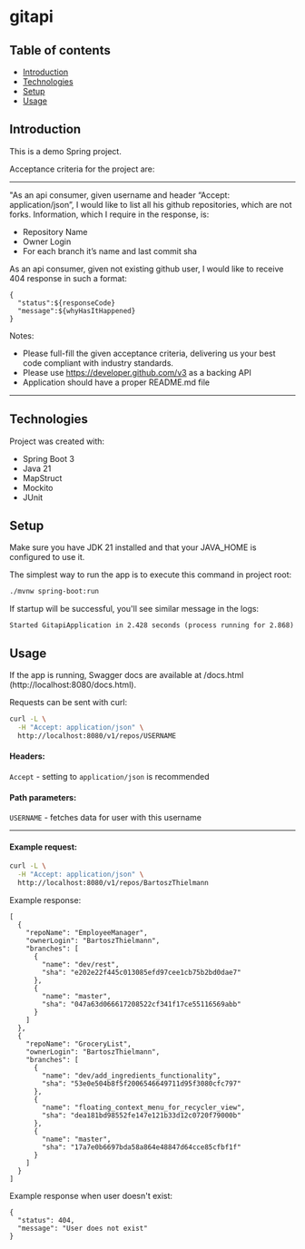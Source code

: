 # gitapi

## Table of contents
* [Introduction](#Introduction)
* [Technologies](#Technologies)
* [Setup](#Setup)
* [Usage](#Usage)

## Introduction
This is a demo Spring project.

Acceptance criteria for the project are:

---

"As an api consumer, given username and header “Accept: application/json”, I would like to list all his github 
repositories, which are not forks. Information, which I require in the response, is:
- Repository Name
- Owner Login
- For each branch it’s name and last commit sha

As an api consumer, given not existing github user, I would like to receive 404 response in such a format:

```
{
  "status":${responseCode}
  "message":${whyHasItHappened}
}
```
Notes:
- Please full-fill the given acceptance criteria, delivering us your best code compliant with industry standards.
- Please use https://developer.github.com/v3 as a backing API
- Application should have a proper README.md file
---

## Technologies
Project was created with:
- Spring Boot 3
- Java 21
- MapStruct
- Mockito
- JUnit

## Setup
Make sure you have JDK 21 installed and that your JAVA_HOME is configured to use it.

The simplest way to run the app is to execute this command in project root:
```bash
./mvnw spring-boot:run
```

If startup will be successful, you'll see similar message in the logs:
```
Started GitapiApplication in 2.428 seconds (process running for 2.868)
```

## Usage
If the app is running, Swagger docs are available at /docs.html (http://localhost:8080/docs.html).

Requests can be sent with curl:
```bash
curl -L \
  -H "Accept: application/json" \
  http://localhost:8080/v1/repos/USERNAME
```
#### Headers:
`Accept` - setting to `application/json` is recommended

#### Path parameters:

`USERNAME` - fetches data for user with this username

---

#### Example request:
```bash
curl -L \
  -H "Accept: application/json" \
  http://localhost:8080/v1/repos/BartoszThielmann
```

Example response:
```
[
  {
    "repoName": "EmployeeManager",
    "ownerLogin": "BartoszThielmann",
    "branches": [
      {
        "name": "dev/rest",
        "sha": "e202e22f445c013085efd97cee1cb75b2bd0dae7"
      },
      {
        "name": "master",
        "sha": "047a63d066617208522cf341f17ce55116569abb"
      }
    ]
  },
  {
    "repoName": "GroceryList",
    "ownerLogin": "BartoszThielmann",
    "branches": [
      {
        "name": "dev/add_ingredients_functionality",
        "sha": "53e0e504b8f5f2006546649711d95f3080cfc797"
      },
      {
        "name": "floating_context_menu_for_recycler_view",
        "sha": "dea181bd98552fe147e121b33d12c0720f79000b"
      },
      {
        "name": "master",
        "sha": "17a7e0b6697bda58a864e48847d64cce85cfbf1f"
      }
    ]
  }
]
```

Example response when user doesn't exist:
```
{
  "status": 404,
  "message": "User does not exist"
}
```


